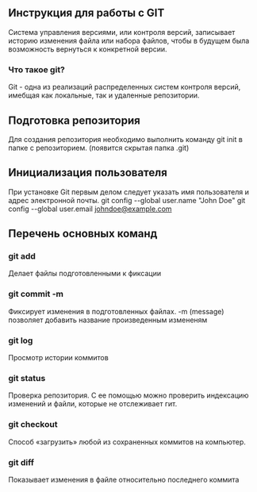 ## Инструкция для работы с GIT

Система управления версиями, или контроля версий, записывает историю изменения файла
или набора файлов, чтобы в будущем была возможность вернуться к конкретной
версии.

### Что такое git?
Git - одна из реализаций распределенных систем контроля версий, имебщая как локальные, так и удаленные репозитории.

## Подготовка репозитория
Для создания репозитория необходимо выполнить команду git init в папке с репозиторием. (появится скрытая папка .git)

## Инициализация пользователя
При установке Git первым делом следует указать имя пользователя и адрес
электронной почты.
 git config --global user.name "John Doe"
 git config --global user.email johndoe@example.com

 ## Перечень основных команд 
 ### git add
Делает файлы подготовленными к фиксации
 ### git commit -m
Фиксирует изменения в подготовленных файлах. -m (message) позволяет добавить название произведенным измененям
 ### git log
Просмотр истории коммитов
 ### git status 
Проверка репозитория. С ее помощью можно проверить индексацию изменений и файли, которые не отслеживает гит.
 ### git checkout
 Способ «загрузить» любой из сохраненных коммитов на компьютер.
 ### git diff
 Показывает изменения в файле относительно последнего коммита